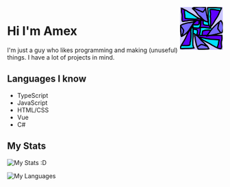 <img src="icon.png" align="right" width="100px" height="100px"/>

#                      Hi I'm Amex

I'm just a guy who likes programming and making (unuseful) things.
I have a lot of projects in mind.

## Languages I know

- TypeScript
- JavaScript
- HTML/CSS
- Vue
- C#

## My Stats

![My Stats :D](https://github-readme-stats.vercel.app/api?username=ItsAmex&theme=dark)

![My Languages](https://github-readme-stats.vercel.app/api/top-langs/?username=ItsAmex&theme=dark)
